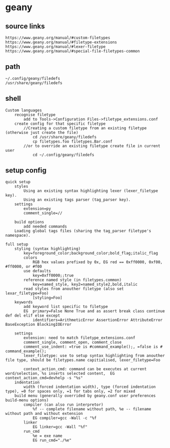 # geany
## source links
    https://www.geany.org/manual/#custom-filetypes
    https://www.geany.org/manual/#filetype-extensions
    https://www.geany.org/manual/#lexer-filetype
    https://www.geany.org/manual/#special-file-filetypes-common
## path
    ~/.config/geany/filedefs
    /usr/share/geany/filedefs
		
## shell
	Custom languages
		recognise filetype
			add to Tools->Configuration Files->filetype_extensions.conf
		create config for that specific filetype
			//Creating a custom filetype from an existing filetype (otherwise just create the file)
				cd /usr/share/geany/filedefs
				cp filetypes.foo filetypes.Bar.conf
			//or to override an existing filetype create file in current user
				cd ~/.config/geany/filedefs
				
				
## setup config
    quick setup
        styles 
            Using an existing syntax highlighting lexer (lexer_filetype key).
            Using an existing tags parser (tag_parser key).
        settings
            extension=py
            comment_single=//

        build options
            add needed commands
        Loading global tags files (sharing the tag_parser filetype's namespace).	
    
    full setup
        styling (syntax highlighting)
            key=foreground_color;background_color;bold_flag;italic_flag
            colors
                RGB hex values prefixed by 0x, EG red == 0xff0000, 0xf00, #ff0000, or #f00
            use defaults
                key=0xff0000;;true
            reference named style (in filetypes.common)
                key=named_style, key2=named_style2,bold,italic
            read styles from anouther filetype (also set lexar_filetype=Foo)
                [styling=Foo]
        keywords
            add keyword list specific to filetype
            EG 	primary=False None True and as assert break class continue def del elif else except 
                identifiers=ArithmeticError AssertionError AttributeError BaseException BlockingIOError 
            
        settings
            extension: need to match filetype_extensions.conf
            comment_single, comment_open, comment_close
            comment_use_indent: =true is #command_example();, =false is #	command_example();
            lexer_filetype: use to setup syntax highlighting from anouther file type, should be filetypes.name capitialised, lexer_filetype=Foo 
                
            context_action_cmd: command can be executes at current word/selection, %s inserts selected content,  EG context_action_cmd=devhelp -s "%s"
        indentation
            width (forced indentation width), type (forced indentation type), =0 for spaces only, =1 for tabs only, =2 for mixed 
        build menu (generally overrided by geany.conf user preferences build-menu options)
            compiler (can also run interpretor)
                %f -- complete filename without path, %e -- filename without path and without extension
                EG compiler=gcc -Wall -c "%f
            linker	
                EG linker=gcc -Wall "%f"
            run_cmd
                %e = exe name
                EG run_cmd="./%e"

